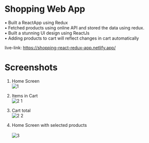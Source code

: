 # Shopping Web App
•	Built a ReactApp using Redux<br/>
•	Fetched products using online API and stored the data using redux.<br/>
•	Built a stunning UI design using ReactJs<br/>
•	Adding products to cart will reflect changes in cart automatically<br/>

live-link: https://shopping-react-redux-app.netlify.app/

# Screenshots

1. Home Screen<br/>
![1](https://github.com/rastogiyash29/react_redux_web_app/assets/105515175/b5a02deb-1abc-4d7e-9fa4-612a617941a0)

2. Items in Cart<br/>
![2 1](https://github.com/rastogiyash29/react_redux_web_app/assets/105515175/aba3a1b3-3b7a-4ef9-930e-ab96e791098c)

3. Cart total<br/>
![2 2](https://github.com/rastogiyash29/react_redux_web_app/assets/105515175/f7768322-6b9f-4d4f-ba74-9914a5300ad2)

4. Home Screen with selected products<br/>  
![3](https://github.com/rastogiyash29/react_redux_web_app/assets/105515175/d1f747eb-d974-4e71-b89e-3c892f1be2d0)
